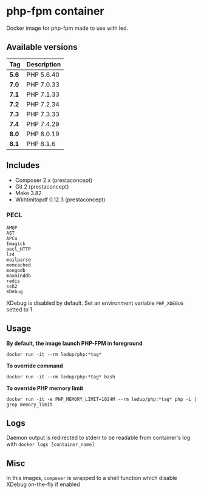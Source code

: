 # php-fpm container

Docker image for php-fpm made to use with led.

## Available versions

| Tag      | Description      |
| -------- | -----------------|
| **5.6**  | PHP 5.6.40       |
| **7.0**  | PHP 7.0.33       |
| **7.1**  | PHP 7.1.33       |
| **7.2**  | PHP 7.2.34       |
| **7.3**  | PHP 7.3.33       |
| **7.4**  | PHP 7.4.29       |
| **8.0**  | PHP 8.0.19       |
| **8.1**  | PHP 8.1.6        |

## Includes

- Composer 2.x (prestaconcept)
- Git 2 (prestaconcept)
- Make 3.82
- Wkhtmltopdf 0.12.3 (prestaconcept)

### PECL

```
AMQP
AST
APCu
Imagick
pecl_HTTP
lz4
mailparse
memcached
mongodb
maxminddb
redis
ssh2
XDebug
```

XDebug is disabled by default. Set an environment variable `PHP_XDEBUG` setted to 1

## Usage

**By default, the image launch PHP-FPM in foreground**

```
docker run -it --rm ledup/php:*tag*
```

**To override command**

```
docker run -it --rm ledup/php:*tag* bash
```

**To override PHP memory limit**

```
docker run -it -e PHP_MEMORY_LIMIT=1024M --rm ledup/php:*tag* php -i | grep memory_limit
```

## Logs

Daemon output is redirected to stderr to be readable from container's log with `docker logs [container_name]`

## Misc

In this images, `composer` is wrapped to a shell function which disable XDebug on-the-fly if enabled
